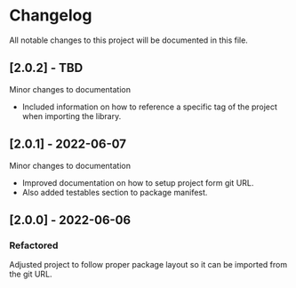 # Changelog

All notable changes to this project will be documented in this file.

## [2.0.2] - TBD

Minor changes to documentation
* Included information on how to reference a specific tag of the project
    when importing the library.

## [2.0.1] - 2022-06-07

Minor changes to documentation
* Improved documentation on how to setup project form git URL.
* Also added testables section to package manifest.

## [2.0.0] - 2022-06-06

### Refactored

Adjusted project to follow proper package layout so it can be imported from the
git URL.
